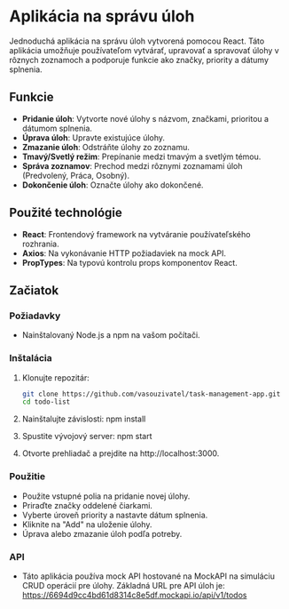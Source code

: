 # Aplikácia na správu úloh

Jednoduchá aplikácia na správu úloh vytvorená pomocou React. 
Táto aplikácia umožňuje používateľom vytvárať, upravovať a spravovať úlohy v rôznych zoznamoch a podporuje funkcie ako značky, priority a dátumy splnenia.

## Funkcie

- **Pridanie úloh**: Vytvorte nové úlohy s názvom, značkami, prioritou a dátumom splnenia.
- **Úprava úloh**: Upravte existujúce úlohy.
- **Zmazanie úloh**: Odstráňte úlohy zo zoznamu.
- **Tmavý/Svetlý režim**: Prepínanie medzi tmavým a svetlým témou.
- **Správa zoznamov**: Prechod medzi rôznymi zoznamami úloh (Predvolený, Práca, Osobný).
- **Dokončenie úloh**: Označte úlohy ako dokončené.

## Použité technológie

- **React**: Frontendový framework na vytváranie používateľského rozhrania.
- **Axios**: Na vykonávanie HTTP požiadaviek na mock API.
- **PropTypes**: Na typovú kontrolu props komponentov React.

## Začiatok

### Požiadavky

- Nainštalovaný Node.js a npm na vašom počítači.

### Inštalácia

1. Klonujte repozitár:

   ```bash
   git clone https://github.com/vasouzivatel/task-management-app.git
   cd todo-list
   
2. Nainštalujte závislosti:
   npm install
   
3. Spustite vývojový server:
   npm start
   
4. Otvorte prehliadač a prejdite na http://localhost:3000. 
   
### Použitie
- Použite vstupné polia na pridanie novej úlohy.
- Priraďte značky oddelené čiarkami.
- Vyberte úroveň priority a nastavte dátum splnenia.
- Kliknite na "Add" na uloženie úlohy.
- Úprava alebo zmazanie úloh podľa potreby.

### API
- Táto aplikácia používa mock API hostované na MockAPI na simuláciu CRUD operácií pre úlohy. Základná URL pre API úloh je:
  https://6694d9cc4bd61d8314c8e5df.mockapi.io/api/v1/todos
